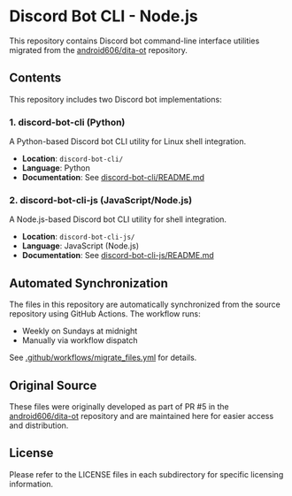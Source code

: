 # Discord Bot CLI - Node.js

This repository contains Discord bot command-line interface utilities migrated from the [android606/dita-ot](https://github.com/android606/dita-ot) repository.

## Contents

This repository includes two Discord bot implementations:

### 1. discord-bot-cli (Python)
A Python-based Discord bot CLI utility for Linux shell integration.

- **Location**: `discord-bot-cli/`
- **Language**: Python
- **Documentation**: See [discord-bot-cli/README.md](discord-bot-cli/README.md)

### 2. discord-bot-cli-js (JavaScript/Node.js)
A Node.js-based Discord bot CLI utility for shell integration.

- **Location**: `discord-bot-cli-js/`
- **Language**: JavaScript (Node.js)
- **Documentation**: See [discord-bot-cli-js/README.md](discord-bot-cli-js/README.md)

## Automated Synchronization

The files in this repository are automatically synchronized from the source repository using GitHub Actions. The workflow runs:
- Weekly on Sundays at midnight
- Manually via workflow dispatch

See [.github/workflows/migrate_files.yml](.github/workflows/migrate_files.yml) for details.

## Original Source

These files were originally developed as part of PR #5 in the [android606/dita-ot](https://github.com/android606/dita-ot) repository and are maintained here for easier access and distribution.

## License

Please refer to the LICENSE files in each subdirectory for specific licensing information.
